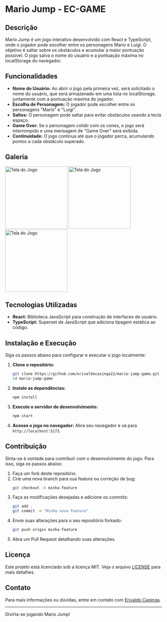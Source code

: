 # Mario Jump - EC-GAME

## Descrição

Mario Jump é um jogo interativo desenvolvido com React e TypeScript, onde o jogador pode escolher entre os personagens Mario e Luigi. O objetivo é saltar sobre os obstáculos e acumular a maior pontuação possível. O jogo salva o nome do usuário e a pontuação máxima no localStorage do navegador.

## Funcionalidades

- **Nome do Usuário:** Ao abrir o jogo pela primeira vez, será solicitado o nome do usuário, que será armazenado em uma lista no localStorage, juntamente com a pontuação máxima do jogador.
- **Escolha de Personagem:** O jogador pode escolher entre os personagens "Mario" e "Luigi".
- **Saltos:** O personagem pode saltar para evitar obstáculos usando a tecla espaço.
- **Game Over:** Se o personagem colidir com os cones, o jogo será interrompido e uma mensagem de "Game Over" será exibida.
- **Continuidade:** O jogo continua até que o jogador perca, acumulando pontos a cada obstáculo superado.

## Galeria

<!-- ![image-game](./public/Captura%20de%20ecrã%20de%202024-07-18%2009-53-12.png) -->
<img src="./public/Captura%20de%20ecrã%20de%202024-07-18%2009-53-12.png" alt="Tela do Jogo" height="200px">
<img src="./public/Captura de ecrã de 2024-07-18 09-53-22.png" alt="Tela do Jogo" height="200px">
<img src="./public/Captura de ecrã de 2024-07-18 09-54-41.png" alt="Tela do Jogo" height="200px">

## Tecnologias Utilizadas

- **React:** Biblioteca JavaScript para construção de interfaces de usuário.
- **TypeScript:** Superset de JavaScript que adiciona tipagem estática ao código.

## Instalação e Execução

Siga os passos abaixo para configurar e executar o jogo localmente:

1. **Clone o repositório:**
   ```bash
   git clone https://github.com/erivaldocazinga22/mario-jump-game.git
   cd mario-jump-game
   ```

2. **Instale as dependências:**
   ```bash
   npm install
   ```

3. **Execute o servidor de desenvolvimento:**
   ```bash
   npm start
   ```

4. **Acesse o jogo no navegador:**
   Abra seu navegador e vá para `http://localhost:5173`.

## Contribuição

Sinta-se à vontade para contribuir com o desenvolvimento do jogo. Para isso, siga os passos abaixo:

1. Faça um fork deste repositório.
2. Crie uma nova branch para sua feature ou correção de bug:
   ```bash
   git checkout -b minha-feature
   ```
3. Faça as modificações desejadas e adicione os commits:
   ```bash
   git add .
   git commit -m "Minha nova feature"
   ```
4. Envie suas alterações para o seu repositório forkado:
   ```bash
   git push origin minha-feature
   ```
5. Abra um Pull Request detalhando suas alterações.

## Licença

Este projeto está licenciado sob a licença MIT. Veja o arquivo [LICENSE](LICENSE) para mais detalhes.

## Contato

Para mais informações ou dúvidas, entre em contato com [Erivaldo Caginga](mailto:erivaldomalebo2206@gmail.com).

---

Divirta-se jogando Mario Jump!
